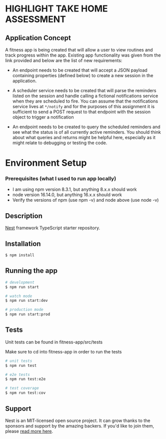 # HIGHLIGHT TAKE HOME ASSESSMENT

## Application Concept

A fitness app is being created that will allow a user to view routines and track progress within the app. Existing app functionality was given from the link provided and below are the list of new requirements:

- An endpoint needs to be created that will accept a JSON payload containing properties (defined below) to create a new session in the application.

- A scheduler service needs to be created that will parse the reminders listed on the session and handle calling a fictional notifications service when they are scheduled to fire. You can assume that the notifications service lives at `*/notify` and for the purposes of this assignment it is sufficient to send a POST request to that endpoint with the session object to trigger a notification

- An endpoint needs to be created to query the scheduled reminders and see what the status is of all currently active reminders. You should think about what queries and returns might be helpful here, especially as it might relate to debugging or testing the code.

# Environment Setup

### Prerequisites (what I used to run app locally)

- I am using npm version 8.3.1, but anything 8.x.x should work
- node version 16.14.0, but anything 16.x.x should work
- Verify the versions of npm (use npm -v) and node above (use node -v)

## Description

[Nest](https://github.com/nestjs/nest) framework TypeScript starter repository.

## Installation

```bash
$ npm install
```

## Running the app

```bash
# development
$ npm run start

# watch mode
$ npm run start:dev

# production mode
$ npm run start:prod
```

## Tests

Unit tests can be found in fitness-app/src/tests

Make sure to cd into fitness-app in order to run the tests

```bash
# unit tests
$ npm run test

# e2e tests
$ npm run test:e2e

# test coverage
$ npm run test:cov
```

## Support

Nest is an MIT-licensed open source project. It can grow thanks to the sponsors and support by the amazing backers. If you'd like to join them, please [read more here](https://docs.nestjs.com/support).
